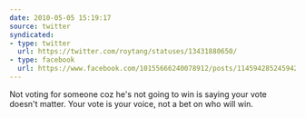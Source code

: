 ```yaml
---
date: 2010-05-05 15:19:17
source: twitter
syndicated:
- type: twitter
  url: https://twitter.com/roytang/statuses/13431880650/
- type: facebook
  url: https://www.facebook.com/10155666240078912/posts/114594285245942
---
```


Not voting for someone coz he's not going to win is saying your vote doesn't matter. Your vote is your voice, not a bet on who will win.